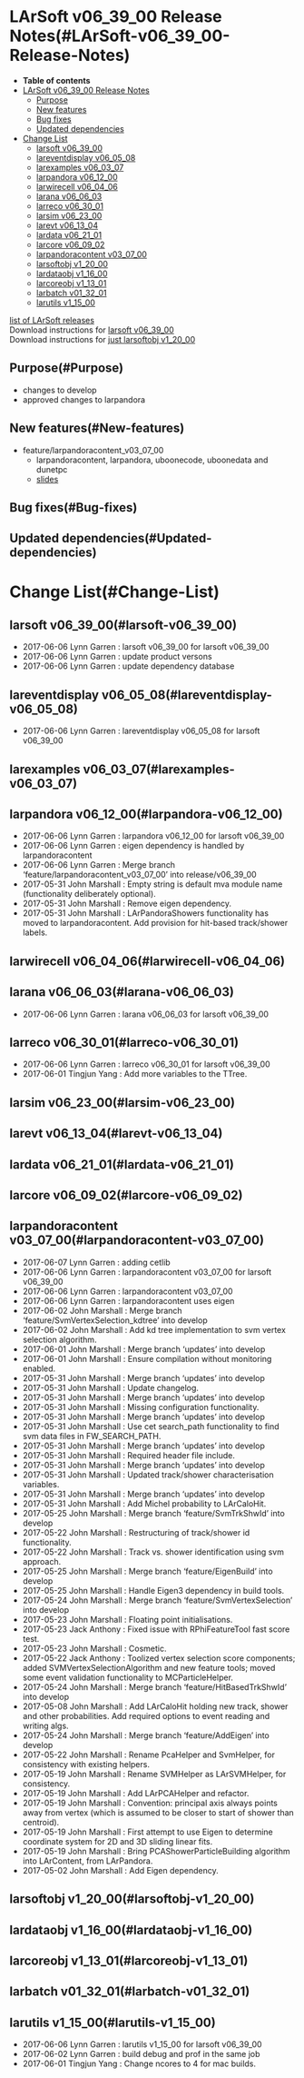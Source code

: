 LArSoft v06\_39\_00 Release Notes(#LArSoft-v06_39_00-Release-Notes)
======================================================================

-   **Table of contents**
-   [LArSoft v06\_39\_00 Release Notes](#LArSoft-v06_39_00-Release-Notes)
    -   [Purpose](#Purpose)
    -   [New features](#New-features)
    -   [Bug fixes](#Bug-fixes)
    -   [Updated dependencies](#Updated-dependencies)
-   [Change List](#Change-List)
    -   [larsoft v06\_39\_00](#larsoft-v06_39_00)
    -   [lareventdisplay v06\_05\_08](#lareventdisplay-v06_05_08)
    -   [larexamples v06\_03\_07](#larexamples-v06_03_07)
    -   [larpandora v06\_12\_00](#larpandora-v06_12_00)
    -   [larwirecell v06\_04\_06](#larwirecell-v06_04_06)
    -   [larana v06\_06\_03](#larana-v06_06_03)
    -   [larreco v06\_30\_01](#larreco-v06_30_01)
    -   [larsim v06\_23\_00](#larsim-v06_23_00)
    -   [larevt v06\_13\_04](#larevt-v06_13_04)
    -   [lardata v06\_21\_01](#lardata-v06_21_01)
    -   [larcore v06\_09\_02](#larcore-v06_09_02)
    -   [larpandoracontent v03\_07\_00](#larpandoracontent-v03_07_00)
    -   [larsoftobj v1\_20\_00](#larsoftobj-v1_20_00)
    -   [lardataobj v1\_16\_00](#lardataobj-v1_16_00)
    -   [larcoreobj v1\_13\_01](#larcoreobj-v1_13_01)
    -   [larbatch v01\_32\_01](#larbatch-v01_32_01)
    -   [larutils v1\_15\_00](#larutils-v1_15_00)

[list of LArSoft releases](LArSoft_release_list)\
Download instructions for [larsoft v06\_39\_00](http://scisoft.fnal.gov/scisoft/bundles/larsoft/v06_39_00/larsoft-v06_39_00.html)\
Download instructions for [just larsoftobj v1\_20\_00](http://scisoft.fnal.gov/scisoft/bundles/larsoftobj/v1_20_00/larsoftobj-v1_20_00.html)

Purpose(#Purpose)
--------------------

-   changes to develop
-   approved changes to larpandora

New features(#New-features)
------------------------------

-   feature/larpandoracontent\_v03\_07\_00
    -   larpandoracontent, larpandora, uboonecode, uboonedata and dunetpc
    -   [slides](https://indico.fnal.gov/getFile.py/access?contribId=1&resId=0&materialId=slides&confId=14645)

Bug fixes(#Bug-fixes)
------------------------

Updated dependencies(#Updated-dependencies)
----------------------------------------------

Change List(#Change-List)
============================

larsoft v06\_39\_00(#larsoft-v06_39_00)
------------------------------------------

-   2017-06-06 Lynn Garren : larsoft v06\_39\_00 for larsoft v06\_39\_00
-   2017-06-06 Lynn Garren : update product versons
-   2017-06-06 Lynn Garren : update dependency database

lareventdisplay v06\_05\_08(#lareventdisplay-v06_05_08)
----------------------------------------------------------

-   2017-06-06 Lynn Garren : lareventdisplay v06\_05\_08 for larsoft v06\_39\_00

larexamples v06\_03\_07(#larexamples-v06_03_07)
--------------------------------------------------

larpandora v06\_12\_00(#larpandora-v06_12_00)
------------------------------------------------

-   2017-06-06 Lynn Garren : larpandora v06\_12\_00 for larsoft v06\_39\_00
-   2017-06-06 Lynn Garren : eigen dependency is handled by larpandoracontent
-   2017-06-06 Lynn Garren : Merge branch ‘feature/larpandoracontent\_v03\_07\_00’ into release/v06\_39\_00
-   2017-05-31 John Marshall : Empty string is default mva module name (functionality deliberately optional).
-   2017-05-31 John Marshall : Remove eigen dependency.
-   2017-05-31 John Marshall : LArPandoraShowers functionality has moved to larpandoracontent. Add provision for hit-based track/shower labels.

larwirecell v06\_04\_06(#larwirecell-v06_04_06)
--------------------------------------------------

larana v06\_06\_03(#larana-v06_06_03)
----------------------------------------

-   2017-06-06 Lynn Garren : larana v06\_06\_03 for larsoft v06\_39\_00

larreco v06\_30\_01(#larreco-v06_30_01)
------------------------------------------

-   2017-06-06 Lynn Garren : larreco v06\_30\_01 for larsoft v06\_39\_00
-   2017-06-01 Tingjun Yang : Add more variables to the TTree.

larsim v06\_23\_00(#larsim-v06_23_00)
----------------------------------------

larevt v06\_13\_04(#larevt-v06_13_04)
----------------------------------------

lardata v06\_21\_01(#lardata-v06_21_01)
------------------------------------------

larcore v06\_09\_02(#larcore-v06_09_02)
------------------------------------------

larpandoracontent v03\_07\_00(#larpandoracontent-v03_07_00)
--------------------------------------------------------------

-   2017-06-07 Lynn Garren : adding cetlib
-   2017-06-06 Lynn Garren : larpandoracontent v03\_07\_00 for larsoft v06\_39\_00
-   2017-06-06 Lynn Garren : larpandoracontent v03\_07\_00
-   2017-06-06 Lynn Garren : larpandoracontent uses eigen
-   2017-06-02 John Marshall : Merge branch ‘feature/SvmVertexSelection\_kdtree’ into develop
-   2017-06-02 John Marshall : Add kd tree implementation to svm vertex selection algorithm.
-   2017-06-01 John Marshall : Merge branch ‘updates’ into develop
-   2017-06-01 John Marshall : Ensure compilation without monitoring enabled.
-   2017-05-31 John Marshall : Merge branch ‘updates’ into develop
-   2017-05-31 John Marshall : Update changelog.
-   2017-05-31 John Marshall : Merge branch ‘updates’ into develop
-   2017-05-31 John Marshall : Missing configuration functionality.
-   2017-05-31 John Marshall : Merge branch ‘updates’ into develop
-   2017-05-31 John Marshall : Use cet search\_path functionality to find svm data files in FW\_SEARCH\_PATH.
-   2017-05-31 John Marshall : Merge branch ‘updates’ into develop
-   2017-05-31 John Marshall : Required header file include.
-   2017-05-31 John Marshall : Merge branch ‘updates’ into develop
-   2017-05-31 John Marshall : Updated track/shower characterisation variables.
-   2017-05-31 John Marshall : Merge branch ‘updates’ into develop
-   2017-05-31 John Marshall : Add Michel probability to LArCaloHit.
-   2017-05-25 John Marshall : Merge branch ‘feature/SvmTrkShwId’ into develop
-   2017-05-22 John Marshall : Restructuring of track/shower id functionality.
-   2017-05-22 John Marshall : Track vs. shower identification using svm approach.
-   2017-05-25 John Marshall : Merge branch ‘feature/EigenBuild’ into develop
-   2017-05-25 John Marshall : Handle Eigen3 dependency in build tools.
-   2017-05-24 John Marshall : Merge branch ‘feature/SvmVertexSelection’ into develop
-   2017-05-23 John Marshall : Floating point initialisations.
-   2017-05-23 Jack Anthony : Fixed issue with RPhiFeatureTool fast score test.
-   2017-05-23 John Marshall : Cosmetic.
-   2017-05-22 Jack Anthony : Toolized vertex selection score components; added SVMVertexSelectionAlgorithm and new feature tools; moved some event validation functionality to MCParticleHelper.
-   2017-05-24 John Marshall : Merge branch ‘feature/HitBasedTrkShwId’ into develop
-   2017-05-08 John Marshall : Add LArCaloHit holding new track, shower and other probabilities. Add required options to event reading and writing algs.
-   2017-05-24 John Marshall : Merge branch ‘feature/AddEigen’ into develop
-   2017-05-22 John Marshall : Rename PcaHelper and SvmHelper, for consistency with existing helpers.
-   2017-05-19 John Marshall : Rename SVMHelper as LArSVMHelper, for consistency.
-   2017-05-19 John Marshall : Add LArPCAHelper and refactor.
-   2017-05-19 John Marshall : Convention: principal axis always points away from vertex (which is assumed to be closer to start of shower than centroid).
-   2017-05-19 John Marshall : First attempt to use Eigen to determine coordinate system for 2D and 3D sliding linear fits.
-   2017-05-19 John Marshall : Bring PCAShowerParticleBuilding algorithm into LArContent, from LArPandora.
-   2017-05-02 John Marshall : Add Eigen dependency.

larsoftobj v1\_20\_00(#larsoftobj-v1_20_00)
----------------------------------------------

lardataobj v1\_16\_00(#lardataobj-v1_16_00)
----------------------------------------------

larcoreobj v1\_13\_01(#larcoreobj-v1_13_01)
----------------------------------------------

larbatch v01\_32\_01(#larbatch-v01_32_01)
--------------------------------------------

larutils v1\_15\_00(#larutils-v1_15_00)
------------------------------------------

-   2017-06-06 Lynn Garren : larutils v1\_15\_00 for larsoft v06\_39\_00
-   2017-06-02 Lynn Garren : build debug and prof in the same job
-   2017-06-01 Tingjun Yang : Change ncores to 4 for mac builds.
